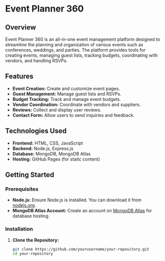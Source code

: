 # Event Planner 360

## Overview

Event Planner 360 is an all-in-one event management platform designed to streamline the planning and organization of various events such as conferences, weddings, and parties. The platform provides tools for creating events, managing guest lists, tracking budgets, coordinating with vendors, and handling RSVPs.

## Features

- **Event Creation:** Create and customize event pages.
- **Guest Management:** Manage guest lists and RSVPs.
- **Budget Tracking:** Track and manage event budgets.
- **Vendor Coordination:** Coordinate with vendors and suppliers.
- **Reviews:** Collect and display user reviews.
- **Contact Form:** Allow users to send inquiries and feedback.

## Technologies Used

- **Frontend:** HTML, CSS, JavaScript
- **Backend:** Node.js, Express.js
- **Database:** MongoDB, MongoDB Atlas
- **Hosting:** GitHub Pages (for static content)

## Getting Started

### Prerequisites

- **Node.js:** Ensure Node.js is installed. You can download it from [nodejs.org](https://nodejs.org/).
- **MongoDB Atlas Account:** Create an account on [MongoDB Atlas](https://www.mongodb.com/cloud/atlas) for database hosting.

### Installation

1. **Clone the Repository:**
   ```sh
   git clone https://github.com/yourusername/your-repository.git
   cd your-repository
